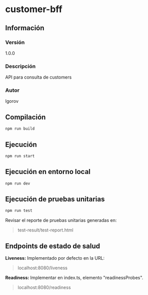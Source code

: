 # customer-bff

## Información

### Versión

1.0.0

### Descripción

API para consulta de customers

### Autor

Igorov

## Compilación

```bash
npm run build
```

## Ejecución

```bash
npm run start
```

## Ejecución en entorno local

```bash
npm run dev
```

## Ejecución de pruebas unitarias

```bash
npm run test
```

Revisar el reporte de pruebas unitarias generadas en:

> test-result/test-report.html

## Endpoints de estado de salud

**Liveness:** Implementado por defecto en la URL:

> localhost:8080/liveness

**Readiness:** Implementar en index.ts, elemento "readinessProbes".

> localhost:8080/readiness